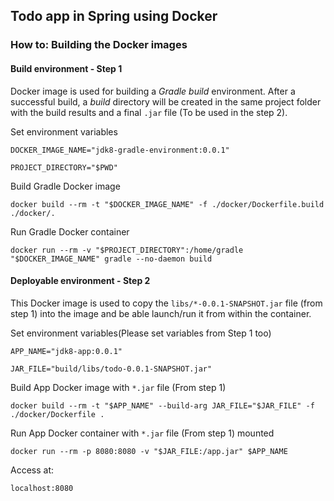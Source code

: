 ## Todo app in Spring using Docker

### How to: Building the Docker images

#### Build environment - Step 1
Docker image is used for building a *Gradle build* environment. After a successful build, a *build* directory will be created in the same project folder with the build results and a final `.jar` file (To be used in the step 2).

Set environment variables
```
DOCKER_IMAGE_NAME="jdk8-gradle-environment:0.0.1"

PROJECT_DIRECTORY="$PWD"
```

Build Gradle Docker image
```terminal
docker build --rm -t "$DOCKER_IMAGE_NAME" -f ./docker/Dockerfile.build ./docker/.
```

Run Gradle Docker container
```terminal
docker run --rm -v "$PROJECT_DIRECTORY":/home/gradle "$DOCKER_IMAGE_NAME" gradle --no-daemon build
```

#### Deployable environment - Step 2

This Docker image is used to copy the `libs/*-0.0.1-SNAPSHOT.jar` file (from step 1) into the image and be able launch/run it from within the container.

Set environment variables(Please set variables from Step 1 too)

```
APP_NAME="jdk8-app:0.0.1"

JAR_FILE="build/libs/todo-0.0.1-SNAPSHOT.jar"
```

Build App Docker image with `*.jar` file (From step 1)
```terminal
docker build --rm -t "$APP_NAME" --build-arg JAR_FILE="$JAR_FILE" -f ./docker/Dockerfile .
```

Run App Docker container with `*.jar` file (From step 1) mounted
```terminal
docker run --rm -p 8080:8080 -v "$JAR_FILE:/app.jar" $APP_NAME
```

Access at:

`localhost:8080`
